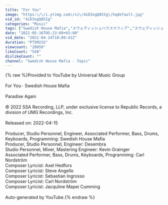 ```yaml
---
title: "For You"
image: "https:\/\/i.ytimg.com\/vi\/4iD3ogQ85Ig\/hqdefault.jpg"
vid_id: "4iD3ogQ85Ig"
categories: "Music"
tags: ["Swedish House Mafia","スウェディッシュハウスマフィア","スウェディッシュ・ハウス・マフィア"]
date: "2022-05-16T05:23:09+03:00"
vid_date: "2022-04-14T10:09:41Z"
duration: "PT5M23S"
viewcount: "20058"
likeCount: "548"
dislikeCount: ""
channel: "Swedish House Mafia - Topic"
---
```

{% raw %}Provided to YouTube by Universal Music Group<br /><br />For You · Swedish House Mafia<br /><br />Paradise Again<br /><br />℗ 2022 SSA Recording, LLP, under exclusive license to Republic Records, a division of UMG Recordings, Inc.<br /><br />Released on: 2022-04-15<br /><br />Producer, Studio  Personnel, Engineer, Associated  Performer, Bass, Drums, Keyboards, Programming: Swedish House Mafia<br />Producer, Studio  Personnel, Engineer: Desembra<br />Studio  Personnel, Mixer, Mastering  Engineer: Kevin Grainger<br />Associated  Performer, Bass, Drums, Keyboards, Programming: Carl Nordström<br />Composer  Lyricist: Axel Hedfors<br />Composer  Lyricist: Steve Angello<br />Composer  Lyricist: Sebastian Ingrosso<br />Composer  Lyricist: Carl Nordström<br />Composer  Lyricist: Jacquline Mapei Cumming<br /><br />Auto-generated by YouTube.{% endraw %}
